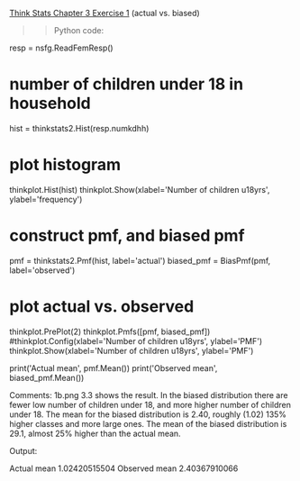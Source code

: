 [Think Stats Chapter 3 Exercise 1](http://greenteapress.com/thinkstats2/html/thinkstats2004.html#toc31) (actual vs. biased)

>> Python code:

resp = nsfg.ReadFemResp()

# number of children under 18 in household
hist = thinkstats2.Hist(resp.numkdhh)

# plot histogram
thinkplot.Hist(hist)
thinkplot.Show(xlabel='Number of children u18yrs', ylabel='frequency')

# construct pmf, and biased pmf
pmf = thinkstats2.Pmf(hist, label='actual')
biased_pmf = BiasPmf(pmf, label='observed')

# plot actual vs. observed
thinkplot.PrePlot(2)
thinkplot.Pmfs([pmf, biased_pmf])
#thinkplot.Config(xlabel='Number of children u18yrs', ylabel='PMF')
thinkplot.Show(xlabel='Number of children u18yrs', ylabel='PMF')

print('Actual mean', pmf.Mean())
print('Observed mean', biased_pmf.Mean())

Comments:
1b.png 3.3 shows the result.  In the biased distribution there are fewer low
number of children under 18, and more higher number of children under 18. The
mean for the biased distribution is 2.40, roughly (1.02) 135% higher
classes  and  more  large  ones.   The  mean  of  the  biased  distribution  is  29.1,
almost 25% higher than the actual mean.


Output:

Actual mean 1.02420515504
Observed mean 2.40367910066
